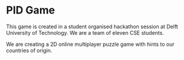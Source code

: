 <!-- vi: tw=80
  -->

# PID Game

This game is created in a student organised hackathon session at Delft
University of Technology. We are a team of eleven CSE students.

We are creating a 2D online multiplayer puzzle game with hints to our countries
of origin.
